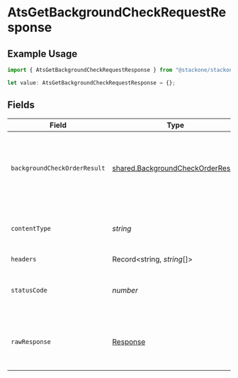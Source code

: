 # AtsGetBackgroundCheckRequestResponse

## Example Usage

```typescript
import { AtsGetBackgroundCheckRequestResponse } from "@stackone/stackone-client-ts/sdk/models/operations";

let value: AtsGetBackgroundCheckRequestResponse = {};
```

## Fields

| Field                                                                                         | Type                                                                                          | Required                                                                                      | Description                                                                                   |
| --------------------------------------------------------------------------------------------- | --------------------------------------------------------------------------------------------- | --------------------------------------------------------------------------------------------- | --------------------------------------------------------------------------------------------- |
| `backgroundCheckOrderResult`                                                                  | [shared.BackgroundCheckOrderResult](../../../sdk/models/shared/backgroundcheckorderresult.md) | :heavy_minus_sign:                                                                            | The background check order with the given identifier was retrieved.                           |
| `contentType`                                                                                 | *string*                                                                                      | :heavy_check_mark:                                                                            | HTTP response content type for this operation                                                 |
| `headers`                                                                                     | Record<string, *string*[]>                                                                    | :heavy_check_mark:                                                                            | N/A                                                                                           |
| `statusCode`                                                                                  | *number*                                                                                      | :heavy_check_mark:                                                                            | HTTP response status code for this operation                                                  |
| `rawResponse`                                                                                 | [Response](https://developer.mozilla.org/en-US/docs/Web/API/Response)                         | :heavy_check_mark:                                                                            | Raw HTTP response; suitable for custom response parsing                                       |